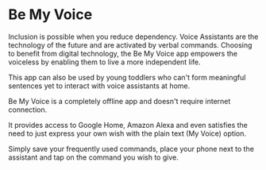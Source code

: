 # Be My Voice

Inclusion is possible when you reduce dependency. Voice Assistants are the technology of the future and are activated by verbal commands. Choosing to benefit from digital technology, the Be My Voice app empowers the voiceless by enabling them to live a more independent life.

This app can also be used by young toddlers who can't form meaningful sentences yet to interact with voice assistants at home.

Be My Voice is a completely offline app and doesn't require internet connection.

It provides access to Google Home, Amazon Alexa and even satisfies the need to just express your own wish with the plain text (My Voice) option.

Simply save your frequently used commands, place your phone next to the assistant and tap on the command you wish to give.
